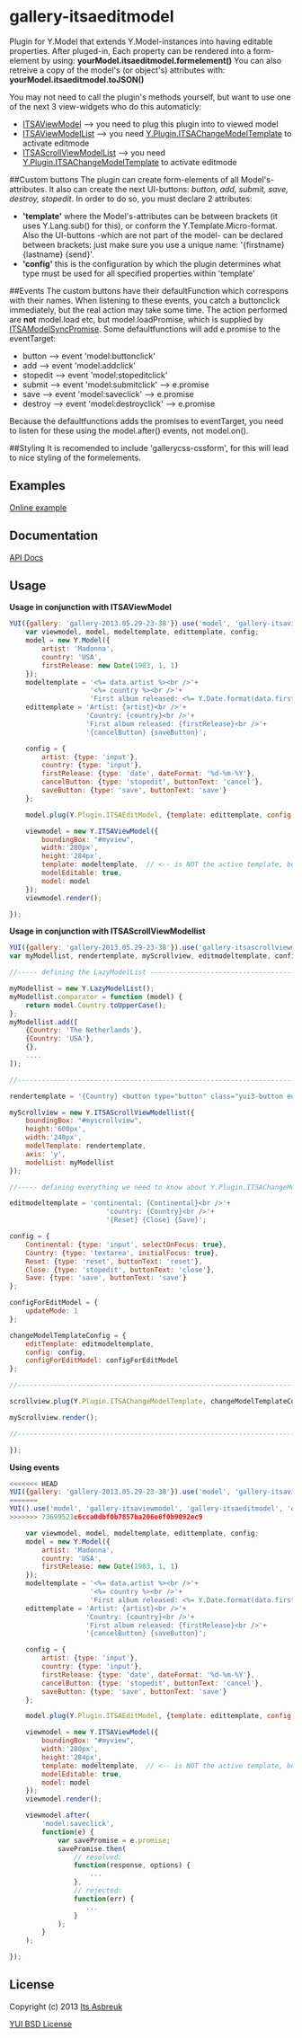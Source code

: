 gallery-itsaeditmodel
=====================

Plugin for Y.Model that extends Y.Model-instances into having editable properties.
After pluged-in, Each property can be rendered into a form-element by using: <b>yourModel.itsaeditmodel.formelement()</b>
You can also retreive a copy of the model's (or object's) attributes with: <b>yourModel.itsaeditmodel.toJSON()</b>


You may not need to call the plugin's methods yourself, but want to use one of the next 3 view-widgets who do this automaticly:

* [ITSAViewModel](../gallery-itsaviewmodel) --> you need to plug this plugin into to viewed model
* [ITSAViewModelList](../gallery-itsaviewmodellist) --> you need [Y.Plugin.ITSAChangeModelTemplate](../gallery-itsachangemodeltemplate) to activate editmode
* [ITSAScrollViewModelList](../gallery-itsascrollviewmodellist) --> you need [Y.Plugin.ITSAChangeModelTemplate](../gallery-itsachangemodeltemplate) to activate editmode


##Custom buttons
The plugin can create form-elements of all Model's-attributes. It also can create the next UI-buttons: <i>button, add, submit, save, destroy, stopedit</i>. In order to do so, you must declare 2 attributes:

* <b>'template'</b> where the Model's-attributes can be between brackets (it uses Y.Lang.sub() for this), or conform the Y.Template.Micro-format. Also the UI-buttons -which are not part of the model- can be declared between brackets: just make sure you use a unique name: '{firstname} {lastname} {send}'.
* <b>'config'</b> this is the configuration by which the plugin determines what type must be used for all specified properties within 'template'


##Events
The custom buttons have their defaultFunction which correspons with their names. When listening to these events, you catch a buttonclick immediately, but
the real action may take some time. The action performed are <b>not</b> model.load etc, but model.loadPromise, which is supplied by [ITSAModelSyncPromise](../gallery-itsamodelsyncpromise). Some defaultfunctions will add e.promise to the eventTarget:

* button   --> event 'model:buttonclick'
* add      --> event 'model:addclick'
* stopedit --> event 'model:stopeditclick'
* submit   --> event 'model:submitclick'  --> e.promise
* save     --> event 'model:saveclick'    --> e.promise
* destroy  --> event 'model:destroyclick' --> e.promise

Because the defaultfunctions adds the promises to eventTarget, you need to listen for these using the model.after() events, not model.on().

##Styling
It is recomended to include 'gallerycss-cssform', for this will lead to nice styling of the formelements.

Examples
--------
[Online example](http://projects.itsasbreuk.nl/examples/itsaeditmodel/index.html)

Documentation
--------------
[API Docs](http://projects.itsasbreuk.nl/apidocs/classes/ITSAEditModel.html)

Usage
-----

<b>Usage in conjunction with ITSAViewModel</b>
```js
YUI({gallery: 'gallery-2013.05.29-23-38'}).use('model', 'gallery-itsaviewmodel', 'gallery-itsaeditmodel', 'datatype-date-format', 'gallerycss-cssform', function(Y) {
    var viewmodel, model, modeltemplate, edittemplate, config;
    model = new Y.Model({
        artist: 'Madonna',
        country: 'USA',
        firstRelease: new Date(1983, 1, 1)
    });
    modeltemplate = '<%= data.artist %><br />'+
                    '<%= country %><br />'+
                    'First album released: <%= Y.Date.format(data.firstRelease, {format:"%d-%m-%Y"}) %>';
    edittemplate = 'Artist: {artist}<br />'+
                   'Country: {country}<br />'+
                   'First album released: {firstRelease}<br />'+
                   '{cancelButton} {saveButton}';

    config = {
        artist: {type: 'input'},
        country: {type: 'input'},
        firstRelease: {type: 'date', dateFormat: '%d-%m-%Y'},
        cancelButton: {type: 'stopedit', buttonText: 'cancel'},
        saveButton: {type: 'save', buttonText: 'save'}
    };

    model.plug(Y.Plugin.ITSAEditModel, {template: edittemplate, config : config});

    viewmodel = new Y.ITSAViewModel({
        boundingBox: "#myview",
        width:'280px',
        height:'284px',
        template: modeltemplate,  // <-- is NOT the active template, because edittemplate is used. But you can turn back to this one.
        modelEditable: true,
        model: model
    });
    viewmodel.render();

});
```

<b>Usage in conjunction with ITSAScrollViewModellist</b>
```js
YUI({gallery: 'gallery-2013.05.29-23-38'}).use('gallery-itsascrollviewmodellist', 'gallery-itsachangemodeltemplate', 'lazy-model-list', 'gallerycss-cssform', function(Y) {
var myModellist, rendertemplate, myScrollview, editmodeltemplate, config, configForEditModel, changeModelTemplateConfig;

//----- defining the LazyModelList -----------------------------------------------------

myModellist = new Y.LazyModelList();
myModellist.comparator = function (model) {
    return model.Country.toUpperCase();
};
myModellist.add([
    {Country: 'The Netherlands'},
    {Country: 'USA'},
    {},
    ....
]);

//--------------------------------------------------------------------------------------

rendertemplate = '{Country} <button type="button" class="yui3-button edittemplate">edit</button>';

myScrollview = new Y.ITSAScrollViewModellist({
    boundingBox: "#myscrollview",
    height:'600px',
    width:'240px',
    modelTemplate: rendertemplate,
    axis: 'y',
    modelList: myModellist
});

//----- defining everything we need to know about Y.Plugin.ITSAChangeModelTemplate -----

editmodeltemplate = 'continental: {Continental}<br />'+
                        'country: {Country}<br />'+
                        '{Reset} {Close} {Save}';

config = {
    Continental: {type: 'input', selectOnFocus: true},
    Country: {type: 'textarea', initialFocus: true},
    Reset: {type: 'reset', buttonText: 'reset'},
    Close: {type: 'stopedit', buttonText: 'close'},
    Save: {type: 'save', buttonText: 'save'}
};

configForEditModel = {
    updateMode: 1
};

changeModelTemplateConfig = {
    editTemplate: editmodeltemplate,
    config: config,
    configForEditModel: configForEditModel
};

//--------------------------------------------------------------------------------------

scrollview.plug(Y.Plugin.ITSAChangeModelTemplate, changeModelTemplateConfig);

myScrollview.render();

//--------------------------------------------------------------------------------------

});
```

<b>Using events</b>
```js
<<<<<<< HEAD
YUI({gallery: 'gallery-2013.05.29-23-38'}).use('model', 'gallery-itsaviewmodel', 'gallery-itsaeditmodel', 'datatype-date-format', 'gallerycss-cssform', function(Y) {
=======
YUI().use('model', 'gallery-itsaviewmodel', 'gallery-itsaeditmodel', 'datatype-date-format', function(Y) {
>>>>>>> 73699521c6cca0dbf0b7857ba206e6f0b9092ec9

    var viewmodel, model, modeltemplate, edittemplate, config;
    model = new Y.Model({
        artist: 'Madonna',
        country: 'USA',
        firstRelease: new Date(1983, 1, 1)
    });
    modeltemplate = '<%= data.artist %><br />'+
                    '<%= country %><br />'+
                    'First album released: <%= Y.Date.format(data.firstRelease, {format:"%d-%m-%Y"}) %>';
    edittemplate = 'Artist: {artist}<br />'+
                   'Country: {country}<br />'+
                   'First album released: {firstRelease}<br />'+
                   '{cancelButton} {saveButton}';

    config = {
        artist: {type: 'input'},
        country: {type: 'input'},
        firstRelease: {type: 'date', dateFormat: '%d-%m-%Y'},
        cancelButton: {type: 'stopedit', buttonText: 'cancel'},
        saveButton: {type: 'save', buttonText: 'save'}
    };

    model.plug(Y.Plugin.ITSAEditModel, {template: edittemplate, config : config});

    viewmodel = new Y.ITSAViewModel({
        boundingBox: "#myview",
        width:'280px',
        height:'284px',
        template: modeltemplate,  // <-- is NOT the active template, because edittemplate is used. But you can turn back to this one.
        modelEditable: true,
        model: model
    });
    viewmodel.render();

    viewmodel.after(
        'model:saveclick',
        function(e) {
            var savePromise = e.promise;
            savePromise.then(
                // resolved:
                function(response, options) {
                    ...
                },
                // rejected:
                function(err) {
                   ...
                }
            );
        }
    );

});
```

License
-------

Copyright (c) 2013 [Its Asbreuk](http://http://itsasbreuk.nl)

[YUI BSD License](http://developer.yahoo.com/yui/license.html)
